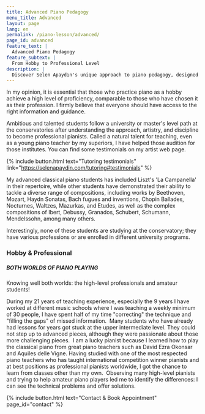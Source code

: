 ```yaml
---
title: Advanced Piano Pedagogy
menu_title: Advanced
layout: page
lang: en
permalink: /piano-lesson/advanced/
page_id: advanced
feature_text: |
  Advanced Piano Pedagogy
feature_subtext: |
  From Hobby to Professional Level
description: |
  Discover Selen Apaydın's unique approach to piano pedagogy, designed to help amateur pianists achieve professional-level skills. Learn about her experience teaching advanced repertoire to non-conservatory students and her methods for overcoming technical challenges. #PianoEducation #AdvancedPianoTechnique
---
```


In my opinion, it is essential that those who practice piano as a hobby achieve a high level of proficiency, comparable to those who have chosen it as their profession. I firmly believe that everyone should have access to the right information and guidance.

Ambitious and talented students follow a university or master's level path at the conservatories after understanding the approach, artistry, and discipline to become professional pianists. Called a natural talent for teaching, even as a young piano teacher by my superiors, I have helped those audition for those institutes. You can find some testimonials on my artist web page. 

{% include button.html text="Tutoring testimonials" link="https://selenapaydin.com/tutoring#testimonials" %} 

My advanced classical piano students has included Liszt's 'La Campanella' in their repertoire, while other students have demonstrated their ability to tackle a diverse range of compositions, including works by Beethoven, Mozart, Haydn Sonatas, Bach fugues and inventions, Chopin Ballades, Nocturnes, Waltzes, Mazurkas, and Etudes, as well as the complex compositions of Ibert, Debussy, Granados, Schubert, Schumann, Mendelssohn, among many others.

Interestingly, none of these students are studying at the conservatory; they have various professions or are enrolled in different university programs.


### Hobby & Professional

##### BOTH WORLDS OF PIANO PLAYING

Knowing well both worlds: the high-level professionals and amateur students!

During my 21 years of teaching experience, especially the 9 years I have worked at different music schools where I was teaching a weekly minimum of 30 people, I have spent half of my time "correcting" the technique and "filling the gaps" of missed information. 
​
Many students who have already had lessons for years got stuck at the upper intermediate level. They could not step up to advanced pieces, although they were passionate about those more challenging pieces.
​
I am a lucky pianist because I learned how to play the classical piano from great piano teachers such as David Ezra Okonsar and Aquiles delle Vigne. Having studied with one of the most respected piano teachers who has taught international competition winner pianists and at best positions as professional pianists worldwide, I got the chance to learn from classes other than my own.
​
Observing many high-level pianists and trying to help amateur piano players led me to identify the differences: I can see the technical problems and offer solutions.

{% include button.html text="Contact & Book Appointment" page_id="contact" %} 